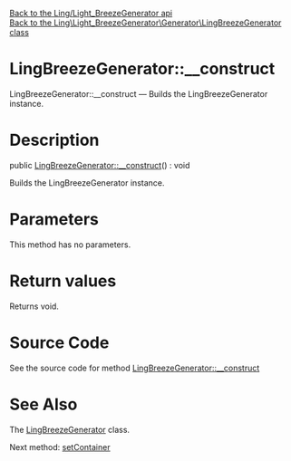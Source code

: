 [Back to the Ling/Light_BreezeGenerator api](https://github.com/lingtalfi/Light_BreezeGenerator/blob/master/doc/api/Ling/Light_BreezeGenerator.md)<br>
[Back to the Ling\Light_BreezeGenerator\Generator\LingBreezeGenerator class](https://github.com/lingtalfi/Light_BreezeGenerator/blob/master/doc/api/Ling/Light_BreezeGenerator/Generator/LingBreezeGenerator.md)


LingBreezeGenerator::__construct
================



LingBreezeGenerator::__construct — Builds the LingBreezeGenerator instance.




Description
================


public [LingBreezeGenerator::__construct](https://github.com/lingtalfi/Light_BreezeGenerator/blob/master/doc/api/Ling/Light_BreezeGenerator/Generator/LingBreezeGenerator/__construct.md)() : void




Builds the LingBreezeGenerator instance.




Parameters
================

This method has no parameters.


Return values
================

Returns void.








Source Code
===========
See the source code for method [LingBreezeGenerator::__construct](https://github.com/lingtalfi/Light_BreezeGenerator/blob/master/Generator/LingBreezeGenerator.php#L60-L63)


See Also
================

The [LingBreezeGenerator](https://github.com/lingtalfi/Light_BreezeGenerator/blob/master/doc/api/Ling/Light_BreezeGenerator/Generator/LingBreezeGenerator.md) class.

Next method: [setContainer](https://github.com/lingtalfi/Light_BreezeGenerator/blob/master/doc/api/Ling/Light_BreezeGenerator/Generator/LingBreezeGenerator/setContainer.md)<br>

